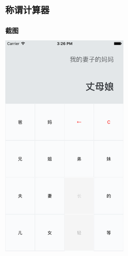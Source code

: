 # 称谓计算器

## 截图

![截图](https://github.com/Panmax/ReactNativeRelativeCounter/blob/master/screenshot/1.png?raw=true)
